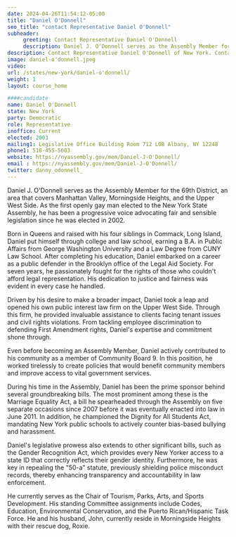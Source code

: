 ```yaml
---
date: 2024-04-26T11:54:12-05:00
title: "Daniel O'Donnell"
seo_title: "contact Representative Daniel O'Donnell"
subheader:
     greeting: Contact Representative Daniel O'Donnell
     description: Daniel J. O'Donnell serves as the Assembly Member for the 69th District, an area that covers Manhattan Valley, Morningside Heights, and the Upper West Side. As the first openly gay man elected to the New York State Assembly, he has been a progressive voice advocating fair and sensible legislation since he was elected in 2002.
description: Contact Representative Daniel O'Donnell of New York. Contact information for Daniel O'Donnell includes email address, phone number, and mailing address.
image: daniel-o'donnell.jpeg
video:
url: /states/new-york/daniel-o'donnell/
weight: 1
layout: course_home

####candidate
name: Daniel O'Donnell
state: New York
party: Democratic
role: Representative
inoffice: Current
elected: 2003
mailing1: Legislative Office Building Room 712 LOB Albany, NY 12248
phone1: 518-455-5603
website: https://nyassembly.gov/mem/Daniel-J-O'Donnell/
email : https://nyassembly.gov/mem/Daniel-J-O'Donnell/
twitter: danny_odonnell_
---
```

Daniel J. O'Donnell serves as the Assembly Member for the 69th District, an area that covers Manhattan Valley, Morningside Heights, and the Upper West Side. As the first openly gay man elected to the New York State Assembly, he has been a progressive voice advocating fair and sensible legislation since he was elected in 2002.

Born in Queens and raised with his four siblings in Commack, Long Island, Daniel put himself through college and law school, earning a B.A. in Public Affairs from George Washington University and a Law Degree from CUNY Law School. After completing his education, Daniel embarked on a career as a public defender in the Brooklyn office of the Legal Aid Society. For seven years, he passionately fought for the rights of those who couldn't afford legal representation. His dedication to justice and fairness was evident in every case he handled.

Driven by his desire to make a broader impact, Daniel took a leap and opened his own public interest law firm on the Upper West Side. Through this firm, he provided invaluable assistance to clients facing tenant issues and civil rights violations. From tackling employee discrimination to defending First Amendment rights, Daniel's expertise and commitment shone through.

Even before becoming an Assembly Member, Daniel actively contributed to his community as a member of Community Board 9. In this position, he worked tirelessly to create policies that would benefit community members and improve access to vital government services.

During his time in the Assembly, Daniel has been the prime sponsor behind several groundbreaking bills. The most prominent among these is the Marriage Equality Act, a bill he spearheaded through the Assembly on five separate occasions since 2007 before it was eventually enacted into law in June 2011. In addition, he championed the Dignity for All Students Act, mandating New York public schools to actively counter bias-based bullying and harassment.

Daniel's legislative prowess also extends to other significant bills, such as the Gender Recognition Act, which provides every New Yorker access to a state ID that correctly reflects their gender identity. Furthermore, he was key in repealing the "50-a" statute, previously shielding police misconduct records, thereby enhancing transparency and accountability in law enforcement.

He currently serves as the Chair of Tourism, Parks, Arts, and Sports Development. His standing Committee assignments include Codes, Education, Environmental Conservation, and the Puerto Rican/Hispanic Task Force. He and his husband, John, currently reside in Morningside Heights with their rescue dog, Roxie.
